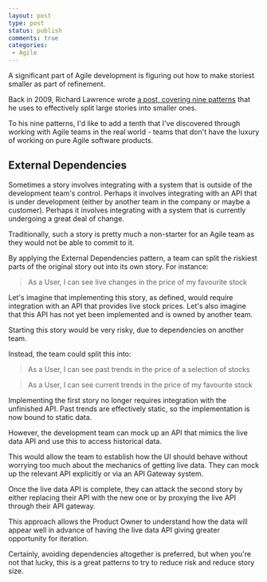```yaml
---
layout: post
type: post
status: publish
comments: true
categories:
 - Agile
---
```

A significant part of Agile development is figuring out how to make storiest smaller as part of refinement.

Back in 2009, Richard Lawrence wrote [a post, covering nine patterns](http://agileforall.com/patterns-for-splitting-user-stories/) that
he uses to effectively split large stories into smaller ones.

To his nine patterns, I'd like to add a tenth that I've discovered through
working with Agile teams in the real world - teams that don't have the luxury of working
on pure Agile software products.

## External Dependencies
Sometimes a story involves integrating with a system that is outside of the development team's control.
Perhaps it involves integrating with an API that is under development (either by another team in the company or maybe
a customer). Perhaps it involves integrating with a system that is currently undergoing a great deal of change.

Traditionally, such a story is pretty much a non-starter for an Agile team as they would not be able to commit to it.

By applying the External Dependencies pattern, a team can split the riskiest parts of the original story out into its own story.
For instance:

> As a User, I can see live changes in the price of my favourite stock

Let's imagine that implementing this story, as defined, would require integration with an API that provides live stock
prices. Let's also imagine that this API has not yet been implemented and is owned by another team. 

Starting this story would be very risky, due to dependencies on another team.

Instead, the team could split this into:

> As a User, I can see past trends in the price of a selection of stocks

> As a User, I can see current trends in the price of my favourite stock

Implementing the first story no longer requires integration with the unfinished API. Past trends are effectively static, 
so the implementation is now bound to static data.

However, the development team can mock up an API that mimics the live data API and use this to access historical data.

This would allow the team to establish how the UI should behave without worrying too much about the mechanics
of getting live data. They can mock up the relevant API explicitly or via an API Gateway system.

Once the live data API is complete, they can attack the second story by either replacing their API with the new one or
by proxying the live API through their API gateway.

This approach allows the Product Owner to understand how the data will appear well in advance of having the live data API
giving greater opportunity for iteration.

Certainly, avoiding dependencies altogether is preferred, but when you're not that lucky, this is a great patterns to try
to reduce risk and reduce story size.

